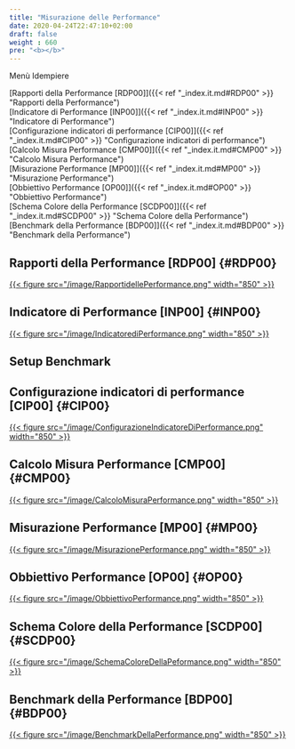 ```yaml
---
title: "Misurazione delle Performance"
date: 2020-04-24T22:47:10+02:00
draft: false
weight : 660
pre: "<b></b>"
---
```


Menù Idempiere

[Rapporti della Performance [RDP00]]({{< ref "_index.it.md#RDP00" >}} "Rapporti della Performance") <br>
[Indicatore di Performance [INP00]]({{< ref "_index.it.md#INP00" >}} "Indicatore di Performance") <br>
[Configurazione indicatori di performance [CIP00]]({{< ref "_index.it.md#CIP00" >}} "Configurazione indicatori di performance") <br>
[Calcolo Misura Performance [CMP00]]({{< ref "_index.it.md#CMP00" >}} "Calcolo Misura Performance") <br>
[Misurazione Performance [MP00]]({{< ref "_index.it.md#MP00" >}} "Misurazione Performance") <br>
[Obbiettivo Performance [OP00]]({{< ref "_index.it.md#OP00" >}} "Obbiettivo Performance") <br>
[Schema Colore della Performance [SCDP00]]({{< ref "_index.it.md#SCDP00" >}} "Schema Colore della Performance") <br>
[Benchmark della Performance [BDP00]]({{< ref "_index.it.md#BDP00" >}} "Benchmark della Performance") <br>

## Rapporti della Performance [RDP00] {#RDP00}
[{{< figure src="/image/RapportidellePerformance.png"  width="850"  >}}](/image/RapportidellePerformance.png)
## Indicatore di Performance [INP00] {#INP00}
[{{< figure src="/image/IndicatorediPerformance.png"  width="850"  >}}](/image/IndicatorediPerformance.png)

## Setup Benchmark
## Configurazione indicatori di performance [CIP00] {#CIP00}
[{{< figure src="/image/ConfigurazioneIndicatoreDiPerformance.png"  width="850"  >}}](/image/ConfigurazioneIndicatoreDiPerformance.png)
## Calcolo Misura Performance [CMP00] {#CMP00}
[{{< figure src="/image/CalcoloMisuraPerformance.png"  width="850"  >}}](/image/CalcoloMisuraPerformance.png)
## Misurazione Performance [MP00] {#MP00}
[{{< figure src="/image/MisurazionePerformance.png"  width="850"  >}}](/image/MisurazionePerformance.png)
## Obbiettivo Performance [OP00] {#OP00}
[{{< figure src="/image/ObbiettivoPerformance.png"  width="850"  >}}](/image/ObbiettivoPerformance.png)
## Schema Colore della Performance [SCDP00] {#SCDP00}
[{{< figure src="/image/SchemaColoreDellaPeformance.png"  width="850"  >}}](/image/SchemaColoreDellaPeformance.png)
## Benchmark della Performance [BDP00] {#BDP00}
[{{< figure src="/image/BenchmarkDellaPerformance.png"  width="850"  >}}](/image/BenchmarkDellaPerformance.png)

